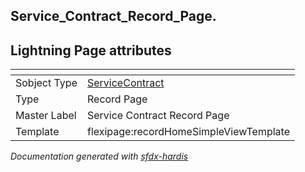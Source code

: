 ## Service_Contract_Record_Page.

## Lightning Page attributes

|<!-- -->|<!-- -->|
|:---|:---|
|Sobject Type|[ServiceContract](../objects/ServiceContract.md)|
|Type| Record Page|
|Master Label|Service Contract Record Page|
|Template|flexipage:recordHomeSimpleViewTemplate|




<!-- Page description -->


_Documentation generated with [sfdx-hardis](https://sfdx-hardis.cloudity.com)_
